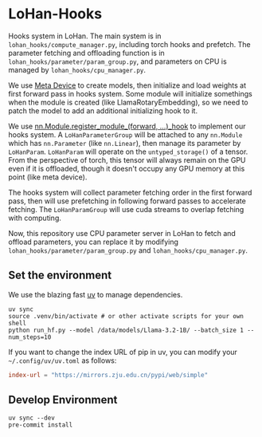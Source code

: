 # LoHan-Hooks
Hooks system in LoHan. The main system is in `lohan_hooks/compute_manager.py`, including torch hooks and prefetch. The parameter fetching and offloading function is in `lohan_hooks/parameter/param_group.py`, and parameters on CPU is managed by `lohan_hooks/cpu_manager.py`.

We use [Meta Device](https://pytorch.org/docs/stable/meta.html) to create models, then initialize and load weights at first forward pass in hooks system. Some module will initialize somethings when the module is created (like LlamaRotaryEmbedding), so we need to patch the model to add an additional initializing hook to it.

We use [nn.Module.register_module_(forward, ...)_hook](https://pytorch.org/docs/stable/generated/torch.nn.modules.module.register_module_forward_hook.html) to implement our hooks system. A `LoHanParameterGroup` will be attached to any `nn.Module` which has `nn.Parameter` (like `nn.Linear`), then manage its parameter by `LoHanParam`. `LoHanParam` will operate on the `untyped_storage()` of a tensor. From the perspective of torch, this tensor will always remain on the GPU even if it is offloaded, though it doesn't occupy any GPU memory at this point (like meta device).

The hooks system will collect parameter fetching order in the first forward pass, then will use prefetching in following forward passes to accelerate fetching. The `LoHanParamGroup` will use cuda streams to overlap fetching with computing.

Now, this repository use CPU parameter server in LoHan to fetch and offload parameters, you can replace it by modifying  `lohan_hooks/parameter/param_group.py` and `lohan_hooks/cpu_manager.py`.


## Set the environment

We use the blazing fast [uv](https://docs.astral.sh/uv/) to manage dependencies.

```shell
uv sync
source .venv/bin/activate # or other activate scripts for your own shell
python run_hf.py --model /data/models/Llama-3.2-1B/ --batch_size 1 --num_steps=10
```
If you want to change the index URL of pip in uv, you can modify your `~/.config/uv/uv.toml` as follows:

```toml
index-url = "https://mirrors.zju.edu.cn/pypi/web/simple"
```

## Develop Environment

```shell
uv sync --dev
pre-commit install
```
